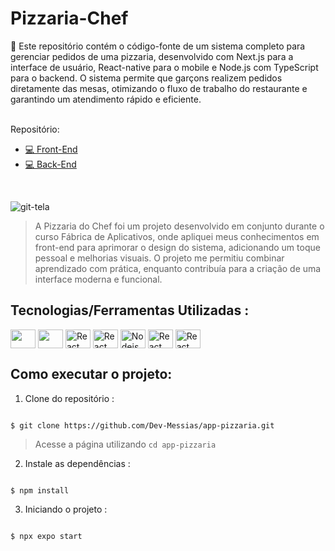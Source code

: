 # Pizzaria-Chef
 🚀 Este repositório contém o código-fonte de um sistema completo para gerenciar pedidos de uma pizzaria, desenvolvido com Next.js para a interface de usuário, React-native para o mobile e Node.js com TypeScript para o backend. O sistema permite que garçons realizem pedidos diretamente das mesas, otimizando o fluxo de trabalho do restaurante e garantindo um atendimento rápido e eficiente.<br><br>
<div>
    Repositório:
    <br>
     <ul>
         <li><a href="https://github.com/Dev-Messias/pizzaria-chef" target="_blank" >
      💻 Front-End
    </a>
         <li><a href="https://github.com/Dev-Messias/apiPizza" target="_blank"  >
      💻 Back-End
    </a></li>
     </ul>
   
</div><br>

![git-tela](https://github.com/user-attachments/assets/cc8b7330-2a63-4895-8402-2ef0a001412f)

> A Pizzaria do Chef foi um projeto desenvolvido em conjunto durante o curso Fábrica de Aplicativos, onde apliquei meus conhecimentos em front-end para aprimorar o design do sistema, adicionando um toque pessoal e melhorias visuais. O projeto me permitiu combinar aprendizado com prática, enquanto contribuía para a criação de uma interface moderna e funcional.

 ## Tecnologias/Ferramentas Utilizadas :

 <div style="display: inline_block" >
    <img align="center" alt="" height="30" width="40" src="https://cdn.jsdelivr.net/gh/devicons/devicon@latest/icons/vscode/vscode-original.svg" />
    <img align="center" alt="" height="30" width="40" src="https://cdn.jsdelivr.net/gh/devicons/devicon@latest/icons/typescript/typescript-original.svg" />
    <img  align="center" alt="React" height="30" width="40" src="https://cdn.jsdelivr.net/gh/devicons/devicon@latest/icons/react/react-original.svg" />
    <img align="center" alt="React" height="30" width="40" src="https://cdn.jsdelivr.net/gh/devicons/devicon@latest/icons/axios/axios-plain.svg" />
    <img align="center" alt="Nodejs" height="30" width="40"  src="https://cdn.jsdelivr.net/gh/devicons/devicon@latest/icons/github/github-original.svg" />
    <img align="center" alt="React" height="30" width="40" src="https://cdn.jsdelivr.net/gh/devicons/devicon@latest/icons/git/git-original.svg" />
    <img align="center" alt="React" height="30" width="40" src="https://cdn.jsdelivr.net/gh/devicons/devicon@latest/icons/tailwindcss/tailwindcss-original.svg" />
</div>



## Como executar o projeto:

1. Clone do repositório :

```

$ git clone https://github.com/Dev-Messias/app-pizzaria.git

```
> Acesse a página utilizando `cd app-pizzaria`

2. Instale as dependências :

```

$ npm install

```


3. Iniciando o projeto :

```

$ npx expo start

```


 
